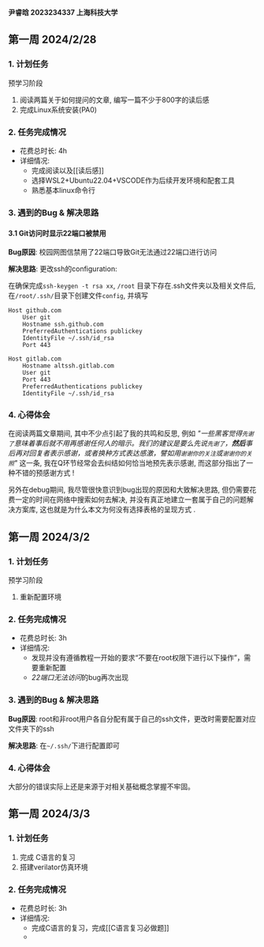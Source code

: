 **尹睿晗 2023234337 上海科技大学** 

## 第一周 2024/2/28

### 1. 计划任务

预学习阶段
1.  阅读两篇关于如何提问的文章, 编写一篇不少于800字的读后感
2.  完成Linux系统安装(PA0)

### 2. 任务完成情况

- 花费总时长: 4h
- 详细情况:
	- 完成阅读以及[[读后感]]
	- 选择WSL2+Ubuntu22.04+VSCODE作为后续开发环境和配套工具
	- 熟悉基本linux命令行

### 3. 遇到的Bug & 解决思路

#### 3.1 Git访问时显示22端口被禁用

**Bug原因**: 校园网图信禁用了22端口导致Git无法通过22端口进行访问

**解决思路**: 更改ssh的configuration:

在确保完成`ssh-keygen -t rsa xx`, `/root` 目录下存在.ssh文件夹以及相关文件后, 在`/root/.ssh/`目录下创建文件`config`, 并填写
```config
Host github.com
	User git
	Hostname ssh.github.com
	PreferredAuthentications publickey
	IdentityFile ~/.ssh/id_rsa
	Port 443

Host gitlab.com
	Hostname altssh.gitlab.com
	User git
	Port 443
	PreferredAuthentications publickey
	IdentityFile ~/.ssh/id_rsa
```

### 4. 心得体会

在阅读两篇文章期间, 其中不少点引起了我的共鸣和反思, 例如 *"一些黑客觉得`先谢了`意味着事后就不用再感谢任何人的暗示。我们的建议是要么先说`先谢了`，**然后**事后再对回复者表示感谢，或者换种方式表达感激，譬如用`谢谢你的关注`或`谢谢你的关照`"* 这一条, 我在Q环节经常会去纠结如何恰当地预先表示感谢, 而这部分指出了一种不错的预感谢方式 !

另外在debug期间, 我尽管很快意识到bug出现的原因和大致解决思路, 但仍需要花费一定的时间在网络中搜索如何去解决, 并没有真正地建立一套属于自己的问题解决方案库, 这也就是为什么本文为何没有选择表格的呈现方式 .

## 第一周 2024/3/2
### 1. 计划任务

预学习阶段
1. 重新配置环境

### 2. 任务完成情况
- 花费总时长: 3h
- 详细情况:
	- 发现并没有遵循教程一开始的要求“不要在root权限下进行以下操作”，需要重新配置
	- *22端口无法访问*的bug再次出现

### 3. 遇到的Bug & 解决思路

**Bug原因**: root和非root用户各自分配有属于自己的ssh文件，更改时需要配置对应文件夹下的ssh

**解决思路**:  在`~/.ssh/`下进行配置即可

### 4. 心得体会

大部分的错误实际上还是来源于对相关基础概念掌握不牢固。

## 第一周 2024/3/3

### 1. 计划任务

1. 完成 C语言的复习
2. 搭建verilator仿真环境

### 2. 任务完成情况
- 花费总时长: 3h
- 详细情况:
	-  完成C语言的复习，完成[[C语言复习必做题]]
	- 